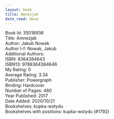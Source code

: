 ```yaml
---
layout: book
title: Amnezjak
date_read: None
---
```


Book Id: 35018936<br />
Title: Amnezjak<br />
Author: Jakub Nowak<br />
Author l-f: Nowak, Jakub<br />
Additional Authors: <br />
ISBN: 8364384643<br />
ISBN13: 9788364384646<br />
My Rating: 0<br />
Average Rating: 3.34<br />
Publisher: Powergraph<br />
Binding: Hardcover<br />
Number of Pages: 480<br />
Year Published: 2017<br />
Date Added: 2020/10/21<br />
Bookshelves: kupka-wstydu<br />
Bookshelves with positions: kupka-wstydu (#1792)<br />

